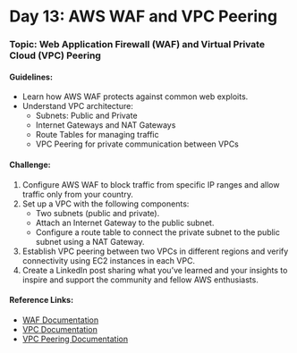 # **Day 13: AWS WAF and VPC Peering**
### Topic: Web Application Firewall (WAF) and Virtual Private Cloud (VPC) Peering
#### Guidelines:
- Learn how AWS WAF protects against common web exploits.
- Understand VPC architecture:
  - Subnets: Public and Private
  - Internet Gateways and NAT Gateways
  - Route Tables for managing traffic
  - VPC Peering for private communication between VPCs

#### Challenge:
1. Configure AWS WAF to block traffic from specific IP ranges and allow traffic only from your country.
2. Set up a VPC with the following components:
   - Two subnets (public and private).
   - Attach an Internet Gateway to the public subnet.
   - Configure a route table to connect the private subnet to the public subnet using a NAT Gateway.
3. Establish VPC peering between two VPCs in different regions and verify connectivity using EC2 instances in each VPC.
4. Create a LinkedIn post sharing what you’ve learned and your insights to inspire and support the community and fellow AWS enthusiasts.

#### Reference Links:
- [WAF Documentation](https://docs.aws.amazon.com/waf)
- [VPC Documentation](https://docs.aws.amazon.com/vpc)
- [VPC Peering Documentation](https://docs.aws.amazon.com/vpc/latest/peering/what-is-vpc-peering.html)